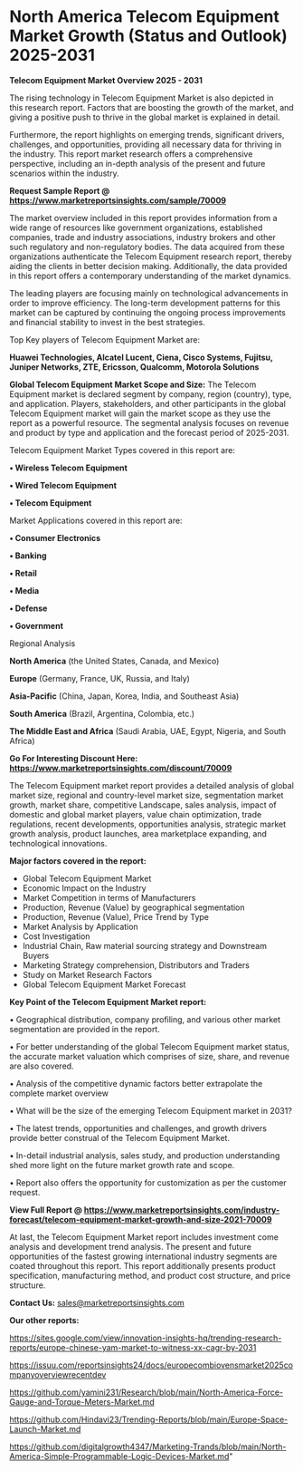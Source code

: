 # North America Telecom Equipment Market Growth (Status and Outlook) 2025-2031

<Strong> Telecom Equipment Market Overview 2025 - 2031</strong>

The rising technology in Telecom Equipment Market is also depicted in this research report. Factors that are boosting the growth of the market, and giving a positive push to thrive in the global market is explained in detail.

Furthermore, the report highlights on emerging trends, significant drivers, challenges, and opportunities, providing all necessary data for thriving in the industry. This report market research offers a comprehensive perspective, including an in-depth analysis of the present and future scenarios within the industry.

<strong>Request Sample Report @ <a href=https://www.marketreportsinsights.com/sample/70009>https://www.marketreportsinsights.com/sample/70009</a></strong>

The market overview included in this report provides information from a wide range of resources like government organizations, established companies, trade and industry associations, industry brokers and other such regulatory and non-regulatory bodies. The data acquired from these organizations authenticate the Telecom Equipment research report, thereby aiding the clients in better decision making. Additionally, the data provided in this report offers a contemporary understanding of the market dynamics.

The leading players are focusing mainly on technological advancements in order to improve efficiency. The long-term development patterns for this market can be captured by continuing the ongoing process improvements and financial stability to invest in the best strategies.

Top Key players of Telecom Equipment Market are:

<strong>Huawei Technologies, Alcatel Lucent, Ciena, Cisco Systems, Fujitsu, Juniper Networks, ZTE, Ericsson, Qualcomm, Motorola Solutions</strong>

<strong><b>Global Telecom Equipment Market Scope and Size:</b></strong>
The Telecom Equipment market is declared segment by company, region (country), type, and application. Players, stakeholders, and other participants in the global Telecom Equipment market will gain the market scope as they use the report as a powerful resource. The segmental analysis focuses on revenue and product by type and application and the forecast period of 2025-2031.

Telecom Equipment Market Types covered in this report are:

<strong>• Wireless Telecom Equipment

• Wired Telecom Equipment

• Telecom Equipment</strong>

Market Applications covered in this report are:

<strong>• Consumer Electronics

• Banking

• Retail

• Media

• Defense

• Government</strong> 

Regional Analysis

<strong>North America</strong> (the United States, Canada, and Mexico)

<strong>Europe</strong> (Germany, France, UK, Russia, and Italy)

<strong>Asia-Pacific</strong> (China, Japan, Korea, India, and Southeast Asia)

<strong>South America</strong> (Brazil, Argentina, Colombia, etc.)

<strong>The Middle East and Africa</strong> (Saudi Arabia, UAE, Egypt, Nigeria, and South Africa)

<strong>Go For Interesting Discount Here: <a href=https://www.marketreportsinsights.com/discount/70009>https://www.marketreportsinsights.com/discount/70009</a></strong>

The Telecom Equipment market report provides a detailed analysis of global market size, regional and country-level market size, segmentation market growth, market share, competitive Landscape, sales analysis, impact of domestic and global market players, value chain optimization, trade regulations, recent developments, opportunities analysis, strategic market growth analysis, product launches, area marketplace expanding, and technological innovations.

<strong><b>Major factors covered in the report:</b></strong>
<ul>
  <li>Global Telecom Equipment Market </li>
  <li>Economic Impact on the Industry</li>
  <li>Market Competition in terms of Manufacturers</li>
  <li>Production, Revenue (Value) by geographical segmentation</li>
  <li>Production, Revenue (Value), Price Trend by Type</li>
  <li>Market Analysis by Application</li>
  <li>Cost Investigation</li>
  <li>Industrial Chain, Raw material sourcing strategy and Downstream Buyers</li>
  <li>Marketing Strategy comprehension, Distributors and Traders</li>
  <li>Study on Market Research Factors</li>
  <li>Global Telecom Equipment Market Forecast</li>
</ul>

<strong><b>Key Point of the Telecom Equipment Market report:</b></strong>

• Geographical distribution, company profiling, and various other market segmentation are provided in the report.

• For better understanding of the global Telecom Equipment market status, the accurate market valuation which comprises of size, share, and revenue are also covered.

• Analysis of the competitive dynamic factors better extrapolate the complete market overview

• What will be the size of the emerging Telecom Equipment market in 2031?

• The latest trends, opportunities and challenges, and growth drivers provide better construal of the Telecom Equipment Market.

• In-detail industrial analysis, sales study, and production understanding shed more light on the future market growth rate and scope.

• Report also offers the opportunity for customization as per the customer request.

<strong><b>View Full Report @ <a href=https://www.marketreportsinsights.com/industry-forecast/telecom-equipment-market-growth-and-size-2021-70009>https://www.marketreportsinsights.com/industry-forecast/telecom-equipment-market-growth-and-size-2021-70009</a></b></strong>


At last, the Telecom Equipment Market report includes investment come analysis and development trend analysis. The present and future opportunities of the fastest growing international industry segments are coated throughout this report. This report additionally presents product specification, manufacturing method, and product cost structure, and price structure.

<strong>Contact Us:</strong>
sales@marketreportsinsights.com

<strong>Our other reports:</strong>

<a href=https://sites.google.com/view/innovation-insights-hq/trending-research-reports/europe-chinese-yam-market-to-witness-xx-cagr-by-2031>https://sites.google.com/view/innovation-insights-hq/trending-research-reports/europe-chinese-yam-market-to-witness-xx-cagr-by-2031</a>

<a href=https://issuu.com/reportsinsights24/docs/europecombiovensmarket2025companyoverviewrecentdev>https://issuu.com/reportsinsights24/docs/europecombiovensmarket2025companyoverviewrecentdev</a>

<a href=https://github.com/yamini231/Research/blob/main/North-America-Force-Gauge-and-Torque-Meters-Market.md>https://github.com/yamini231/Research/blob/main/North-America-Force-Gauge-and-Torque-Meters-Market.md</a>

<a href=https://github.com/Hindavi23/Trending-Reports/blob/main/Europe-Space-Launch-Market.md>https://github.com/Hindavi23/Trending-Reports/blob/main/Europe-Space-Launch-Market.md</a>

<a href=https://github.com/digitalgrowth4347/Marketing-Trands/blob/main/North-America-Simple-Programmable-Logic-Devices-Market.md>https://github.com/digitalgrowth4347/Marketing-Trands/blob/main/North-America-Simple-Programmable-Logic-Devices-Market.md</a>"
